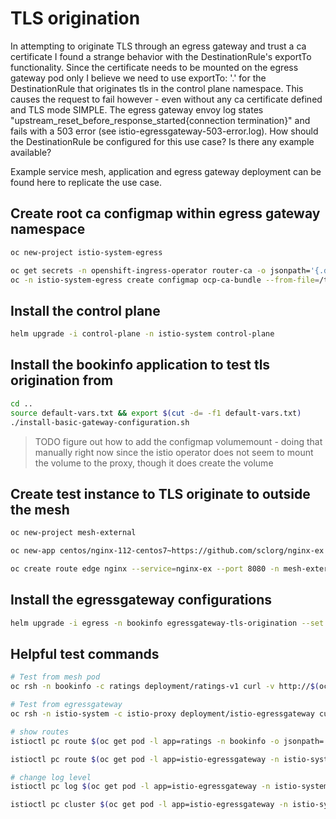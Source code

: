 # TLS origination

In attempting to originate TLS through an egress gateway and trust a ca certificate I found a strange behavior with the DestinationRule's exportTo functionality. Since the certificate needs to be mounted on the egress gateway pod only I believe we need to use exportTo: '.' for the DestinationRule that originates tls in the control plane namespace. This causes the request to fail however - even without any ca certificate defined and TLS mode SIMPLE. The egress gateway envoy log states "upstream_reset_before_response_started{connection termination}" and fails with a 503 error (see istio-egressgateway-503-error.log).
How should the DestinationRule be configured for this use case? Is there any example available?

Example service mesh, application and egress gateway deployment can be found here to replicate the use case.

## Create root ca configmap within egress gateway namespace

```sh
oc new-project istio-system-egress

oc get secrets -n openshift-ingress-operator router-ca -o jsonpath='{.data.tls\.crt}' | base64 -d > /tmp/ca.crt
oc -n istio-system-egress create configmap ocp-ca-bundle --from-file=/tmp/ca.crt
```

## Install the control plane

```sh
helm upgrade -i control-plane -n istio-system control-plane
```

## Install the bookinfo application to test tls origination from

```sh
cd ..
source default-vars.txt && export $(cut -d= -f1 default-vars.txt)
./install-basic-gateway-configuration.sh
```

> TODO figure out how to add the configmap volumemount - doing that manually right now since the istio operator does not seem to mount the volume to the proxy, though it does create the volume

## Create test instance to TLS originate to outside the mesh

```sh
oc new-project mesh-external

oc new-app centos/nginx-112-centos7~https://github.com/sclorg/nginx-ex -n mesh-external

oc create route edge nginx --service=nginx-ex --port 8080 -n mesh-external
```

## Install the egressgateway configurations

```sh
helm upgrade -i egress -n bookinfo egressgateway-tls-origination --set nginx.host=$(oc get route nginx -n mesh-external -o jsonpath={.spec.host})
```

## Helpful test commands

```sh
# Test from mesh pod
oc rsh -n bookinfo -c ratings deployment/ratings-v1 curl -v http://$(oc get route nginx -n mesh-external -o jsonpath={.spec.host})

# Test from egressgateway
oc rsh -n istio-system -c istio-proxy deployment/istio-egressgateway curl -v https://$(oc get route nginx -n mesh-external -o jsonpath={.spec.host}) --cacert /etc/configmaps/ocp-ca-bundle/ca.crt

# show routes
istioctl pc route $(oc get pod -l app=ratings -n bookinfo -o jsonpath='{.items[0].metadata.name}') -n bookinfo --name 80 -o json

istioctl pc route $(oc get pod -l app=istio-egressgateway -n istio-system -o jsonpath='{.items[0].metadata.name}') -n istio-system --name http.80 -o json

# change log level
istioctl pc log $(oc get pod -l app=istio-egressgateway -n istio-system -o jsonpath='{.items[0].metadata.name}') --level debug -n istio-system

istioctl pc cluster $(oc get pod -l app=istio-egressgateway -n istio-system-egress -o jsonpath='{.items[0].metadata.name}') -n istio-system-egress --fqdn nginx-mesh-external.apps.cluster-a57a.a57a.sandbox1041.opentlc.com -o json
```
